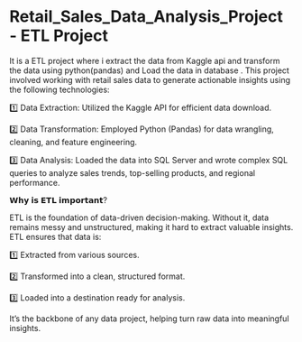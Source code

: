 # Retail_Sales_Data_Analysis_Project - ETL Project 

It is a ETL project where i extract the data from Kaggle api and transform the data using python(pandas) and Load the data in database .
This project involved working with retail sales data to generate actionable insights using the following technologies:

1️⃣ Data Extraction: Utilized the Kaggle API for efficient data download.

2️⃣ Data Transformation: Employed Python (Pandas) for data wrangling, cleaning, and feature engineering.

3️⃣ Data Analysis: Loaded the data into SQL Server and wrote complex SQL queries to analyze sales trends, top-selling products, and regional performance.

𝗪𝗵𝘆 𝗶𝘀 𝗘𝗧𝗟 𝗶𝗺𝗽𝗼𝗿𝘁𝗮𝗻𝘁?

ETL is the foundation of data-driven decision-making. Without it, data remains messy and unstructured, making it hard to extract valuable insights. ETL ensures that data is:

1️⃣ Extracted from various sources.

2️⃣ Transformed into a clean, structured format.

3️⃣ Loaded into a destination ready for analysis.

It’s the backbone of any data project, helping turn raw data into meaningful insights. 
